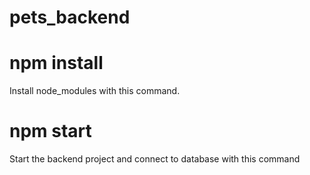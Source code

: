# pets_backend

# npm install
Install node_modules with this command.

# npm start
Start the backend project and connect to database with this command
